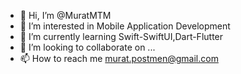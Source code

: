 - 👋 Hi, I’m @MuratMTM
- 👀 I’m interested in Mobile Application Development
- 🌱 I’m currently learning Swift-SwiftUI,Dart-Flutter
- 💞️ I’m looking to collaborate on ...
- 📫 How to reach me murat.postmen@gmail.com

<!---
MuratMTM/MuratMTM is a ✨ special ✨ repository because its `README.md` (this file) appears on your GitHub profile.
You can click the Preview link to take a look at your changes.
--->
